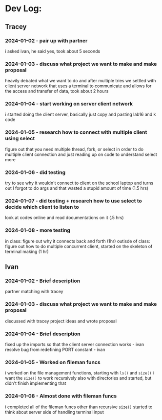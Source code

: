# Dev Log:

## Tracey

### 2024-01-02 - pair up with partner
i asked ivan, he said yes, took about 5 seconds

### 2024-01-03 - discuss what project we want to make and make proposal
heavily debated what we want to do and after multiple tries we settled with client server network that uses
a terminal to communicate and allows for the access and transfer of data, took about 2 hours

### 2024-01-04 - start working on server client network
i started doing the client server, basically just copy and pasting lab16 and k code

### 2024-01-05 - research how to connect with multiple client using select
figure out that you need multiple thread, fork, or select in order to do multiple client connection and just reading
up on code to understand select more

### 2024-01-06 - did testing
try to see why it wouldn't connect to client on the school laptop and turns out I forgot to do args and that wasted
a stupid amount of time (1.5 hrs)

### 2024-01-07 - did testing + research how to use select to decide which client to listen to
look at codes online and read documentations on it (.5 hrs)

### 2024-01-08 - more testing
in class: figure out why it connects back and forth (1hr)
outisde of class: figure out how to do multiple concurrent client, started on the skeleton of terminal making (1 hr)

## Ivan

### 2024-01-02 - Brief description
partner matching with tracey

### 2024-01-03 - discuss what project we want to make and make proposal
discussed with tracey project ideas and wrote proposal

### 2024-01-04 - Brief description
fixed up the imports so that the client server connection works - ivan
resolve bug from redefining PORT constant - ivan

### 2024-01-05 - Worked on fileman funcs
i worked on the file management functions, starting with `ls()` and `size()`
i want the `size()` to work recursively also with directories and started, but didn't finish implementing that

### 2024-01-08 - Almost done with fileman funcs
i completed all of the fileman funcs other than recursive `size()`
started to think about server side of handling terminal input